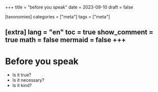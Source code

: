 +++
title = "before you speak"
date = 2023-09-10
draft = false

[taxonomies]
categories = ["meta"]
tags = ["meta"]

[extra]
lang = "en"
toc = true
show_comment = true
math = false
mermaid = false
+++
---

# Before you speak

- Is it true?
- Is it necessary?
- Is it kind?